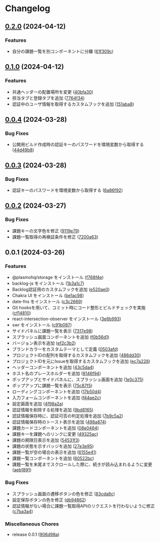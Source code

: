 # Changelog

## [0.2.0](https://github.com/ryohidaka/sidepanel-for-backlog/compare/v0.1.0...v0.2.0) (2024-04-12)


### Features

* 自分の課題一覧を別コンポーネントに分離 ([61f309c](https://github.com/ryohidaka/sidepanel-for-backlog/commit/61f309c1796c9371fe1ee3380e82ce9e1faa1dc6))

## [0.1.0](https://github.com/ryohidaka/sidepanel-for-backlog/compare/v0.0.4...v0.1.0) (2024-04-12)


### Features

* 共通ヘッダーの配置場所を変更 ([40bfa30](https://github.com/ryohidaka/sidepanel-for-backlog/commit/40bfa30b4ffbc4fc5675c5e843db0766e4e6bd36))
* 担当タブと登録タブを追加 ([7764f34](https://github.com/ryohidaka/sidepanel-for-backlog/commit/7764f3408532de5c6164090cadf9049df6c942d9))
* 認証中のユーザ情報を取得するカスタムフックを追加 ([151aba8](https://github.com/ryohidaka/sidepanel-for-backlog/commit/151aba8ef50a248fdf90b290de92aa80911556cf))

## [0.0.4](https://github.com/ryohidaka/sidepanel-for-backlog/compare/v0.0.3...v0.0.4) (2024-03-28)


### Bug Fixes

* 公開用ビルド作成時の認証キーのパスワードを環境変数から取得する ([44d49b8](https://github.com/ryohidaka/sidepanel-for-backlog/commit/44d49b88808bf03d181cb4f7ba380d186cf6e433))

## [0.0.3](https://github.com/ryohidaka/sidepanel-for-backlog/compare/v0.0.2...v0.0.3) (2024-03-28)


### Bug Fixes

* 認証キーのパスワードを環境変数から取得する ([6a86f92](https://github.com/ryohidaka/sidepanel-for-backlog/commit/6a86f92b2c2a70dd57a05be72e8f9a92a71df5c5))

## [0.0.2](https://github.com/ryohidaka/sidepanel-for-backlog/compare/v0.0.1...v0.0.2) (2024-03-27)


### Bug Fixes

* 課題キーの文字色を修正 ([9119e79](https://github.com/ryohidaka/sidepanel-for-backlog/commit/9119e796405098f0fe952c98efce0bef93529312))
* 課題一覧取得の再検証条件を修正 ([7200a63](https://github.com/ryohidaka/sidepanel-for-backlog/commit/7200a6398382092568eb95ce61a87ba9bf11e78d))

## 0.0.1 (2024-03-26)


### Features

* @plasmohq/storage をインストール ([f768f4e](https://github.com/ryohidaka/sidepanel-for-backlog/commit/f768f4e62ff73e3839fb38e85ce722a7e06084bf))
* backlog-js をインストール ([1b3a1c7](https://github.com/ryohidaka/sidepanel-for-backlog/commit/1b3a1c7e98e71f33551685bb4b1f2347a07d431b))
* Backlog認証用のカスタムフックを追加 ([e520ae0](https://github.com/ryohidaka/sidepanel-for-backlog/commit/e520ae03c4f414601fdc469a5384e790e658aad4))
* Chakra UI をインストール ([be1ac98](https://github.com/ryohidaka/sidepanel-for-backlog/commit/be1ac980ab90066736f1f017210b380641457d2a))
* date-fns をインストール ([c3c2669](https://github.com/ryohidaka/sidepanel-for-backlog/commit/c3c2669c280b6c5a041877b152c125a88875d621))
* Git hooksを用いて、コミット時にコード整形とビルドチェックを実施 ([cf14810](https://github.com/ryohidaka/sidepanel-for-backlog/commit/cf1481003d7b762b368367190ffd49fe73717922))
* react-intersection-observer をインストール ([3e6b993](https://github.com/ryohidaka/sidepanel-for-backlog/commit/3e6b99328be2971ddefd50041589784495e117e0))
* swr をインストール ([c91b087](https://github.com/ryohidaka/sidepanel-for-backlog/commit/c91b08744669367084978eaaa0b00cb15d77bc34))
* サイドパネルに課題一覧を表示 ([7317e98](https://github.com/ryohidaka/sidepanel-for-backlog/commit/7317e98fd1307bd71cca2cbed7710f71a1cd7b40))
* スプラッシュ画面コンポーネントを追加 ([f0b56d1](https://github.com/ryohidaka/sidepanel-for-backlog/commit/f0b56d1b49e1ebe4d1afc92962161b4c574363c1))
* バージョン表示を追加 ([ef2c3b2](https://github.com/ryohidaka/sidepanel-for-backlog/commit/ef2c3b2e785182006e79306f48320a932bb60cac))
* ブランドカラーをカスタムテーマとして定義 ([0503afd](https://github.com/ryohidaka/sidepanel-for-backlog/commit/0503afde72ce5fc8f0131a1d810f378ea1780e81))
* プロジェクトIDの配列を取得するカスタムフックを追加 ([488dd30](https://github.com/ryohidaka/sidepanel-for-backlog/commit/488dd30f2e55242b65d2b311e5671766df667236))
* プロジェクトIDを元にIssueを取得するカスタムフックを追加 ([ec7a228](https://github.com/ryohidaka/sidepanel-for-backlog/commit/ec7a228ea54bd13458b72aa3d6d3563d3eb251d8))
* ヘッダーコンポーネントを追加 ([43c5da4](https://github.com/ryohidaka/sidepanel-for-backlog/commit/43c5da442811cec6f359c9bd8342b06dd748449e))
* ホスト名のプレースホルダーを追加 ([8146f94](https://github.com/ryohidaka/sidepanel-for-backlog/commit/8146f948e0963977c93cb843d9072f0cd823b5c7))
* ポップアップとサイドパネルに、スプラッシュ画面を追加 ([1e0c375](https://github.com/ryohidaka/sidepanel-for-backlog/commit/1e0c375a28f0437017bcb2f1e67ff8aa68ab191e))
* ポップアップに課題一覧を表示 ([75c87f5](https://github.com/ryohidaka/sidepanel-for-backlog/commit/75c87f5066e784fad0562b915127fb3ad80f0c96))
* ローディングコンポーネントを追加 ([17b50d4](https://github.com/ryohidaka/sidepanel-for-backlog/commit/17b50d4c3ab711fc43f7c52457b79bdf7e266341))
* 入力フォームコンポーネントを追加 ([f44ae2c](https://github.com/ryohidaka/sidepanel-for-backlog/commit/f44ae2c4f97a2710a6efc52abf45354cc2fd4ac5))
* 設定画面を追加 ([4f98a2a](https://github.com/ryohidaka/sidepanel-for-backlog/commit/4f98a2accf29aa865412b4d8d1ba1ee2d40b45e3))
* 認証情報を削除する処理を追加 ([9bd8165](https://github.com/ryohidaka/sidepanel-for-backlog/commit/9bd816536806a3e7c08e61fda1dc577a754eb3d4))
* 認証情報保存時に、認証可否の判定処理を追加 ([7b9c5a2](https://github.com/ryohidaka/sidepanel-for-backlog/commit/7b9c5a290b0f03582abc362f735667011157f82e))
* 認証情報保存時のトースト表示を追加 ([498a874](https://github.com/ryohidaka/sidepanel-for-backlog/commit/498a874efc7856c0131d4b2a7a37857264312850))
* 課題カードコンポーネントを追加 ([08e0464](https://github.com/ryohidaka/sidepanel-for-backlog/commit/08e0464c2e7193526fb771928bb2217832dbdb82))
* 課題キーを課題へのリンクに変更 ([49325ac](https://github.com/ryohidaka/sidepanel-for-backlog/commit/49325ac356e667d9401781b83c6b0e1543cd0b09))
* 課題の期限日表示を追加 ([54531f3](https://github.com/ryohidaka/sidepanel-for-backlog/commit/54531f3869477b0194fa086a42adc4d0f97b70af))
* 課題の状態を示すバッジを追加 ([27e3e95](https://github.com/ryohidaka/sidepanel-for-backlog/commit/27e3e95df3c41117cbbccff41d56f24407641c56))
* 課題一覧が空の場合の表示を追加 ([6155e41](https://github.com/ryohidaka/sidepanel-for-backlog/commit/6155e41f182d6db714cce23b485084c29397323e))
* 課題一覧コンポーネントを追加 ([60522bc](https://github.com/ryohidaka/sidepanel-for-backlog/commit/60522bca0a80028bf449e0b9d0b98dde531fed76))
* 課題一覧を末尾までスクロールした際に、続きが読み込まれるように変更 ([aeb1891](https://github.com/ryohidaka/sidepanel-for-backlog/commit/aeb1891e69462966b0d59d1031e3960a246767c0))


### Bug Fixes

* スプラッシュ画面の遷移ボタンの色を修正 ([83cda8c](https://github.com/ryohidaka/sidepanel-for-backlog/commit/83cda8c455ed9174a5b60336393cdb695ba390d6))
* 設定保存ボタンの色を修正 ([db94862](https://github.com/ryohidaka/sidepanel-for-backlog/commit/db9486286bb2da8bbdb83bf638709c1a711e2c44))
* 認証情報がない場合に課題一覧取得APIのリクエストを行わないように修正 ([c7ba3a4](https://github.com/ryohidaka/sidepanel-for-backlog/commit/c7ba3a402ecfadd80d0c7e0569d1f6b9c71f183f))


### Miscellaneous Chores

* release 0.0.1 ([906d98a](https://github.com/ryohidaka/sidepanel-for-backlog/commit/906d98a7b36031de20c0e073496400bcd5df145e))
